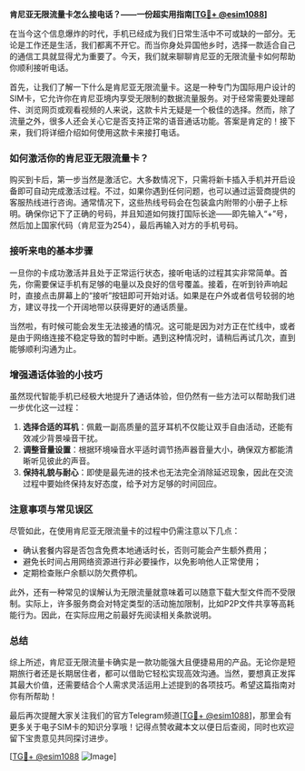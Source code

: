 **肯尼亚无限流量卡怎么接电话？——一份超实用指南[[TG💪+ @esim1088](https://t.me/s/esim1088)]**

在当今这个信息爆炸的时代，手机已经成为我们日常生活中不可或缺的一部分。无论是工作还是生活，我们都离不开它。而当你身处异国他乡时，选择一款适合自己的通信工具就显得尤为重要了。今天，我们就来聊聊肯尼亚的无限流量卡如何帮助你顺利接听电话。

首先，让我们了解一下什么是肯尼亚无限流量卡。这是一种专门为国际用户设计的SIM卡，它允许你在肯尼亚境内享受无限制的数据流量服务。对于经常需要处理邮件、浏览网页或观看视频的人来说，这款卡片无疑是一个极佳的选择。然而，除了流量之外，很多人还会关心它是否支持正常的语音通话功能。答案是肯定的！接下来，我们将详细介绍如何使用这款卡来接打电话。

### 如何激活你的肯尼亚无限流量卡？

购买到卡后，第一步当然是激活它。大多数情况下，只需将新卡插入手机并开启设备即可自动完成激活过程。不过，如果你遇到任何问题，也可以通过运营商提供的客服热线进行咨询。通常情况下，这些热线号码会在包装盒内附带的小册子上标明。确保你记下了正确的号码，并且知道如何拨打国际长途——即先输入“+”号，然后加上国家代码（肯尼亚为254），最后再输入对方的手机号码。

### 接听来电的基本步骤

一旦你的卡成功激活并且处于正常运行状态，接听电话的过程其实非常简单。首先，你需要保证手机有足够的电量以及良好的信号覆盖。接着，在听到铃声响起时，直接点击屏幕上的“接听”按钮即可开始对话。如果是在户外或者信号较弱的地方，建议寻找一个开阔地带以获得更好的通话质量。

当然啦，有时候可能会发生无法接通的情况。这可能是因为对方正在忙线中，或者是由于网络连接不稳定导致的暂时中断。遇到这种情况时，请稍后再试几次，直到能够顺利沟通为止。

### 增强通话体验的小技巧

虽然现代智能手机已经极大地提升了通话体验，但仍然有一些方法可以帮助我们进一步优化这一过程：

1. **选择合适的耳机**：佩戴一副高质量的蓝牙耳机不仅能让双手自由活动，还能有效减少背景噪音干扰。
2. **调整音量设置**：根据环境噪音水平适时调节扬声器音量大小，确保双方都能清晰听见彼此的声音。
3. **保持礼貌与耐心**：即使是最先进的技术也无法完全消除延迟现象，因此在交流过程中要始终保持友好态度，给予对方足够的时间回应。

### 注意事项与常见误区

尽管如此，在使用肯尼亚无限流量卡的过程中仍需注意以下几点：

- 确认套餐内容是否包含免费本地通话时长，否则可能会产生额外费用；
- 避免长时间占用网络资源进行非必要操作，以免影响他人正常使用；
- 定期检查账户余额以防欠费停机。

此外，还有一种常见的误解认为无限流量就意味着可以随意下载大型文件而不受限制。实际上，许多服务商会对特定类型的活动施加限制，比如P2P文件共享等高耗能行为。因此，在实际应用之前最好先阅读相关条款说明。

### 总结

综上所述，肯尼亚无限流量卡确实是一款功能强大且便捷易用的产品。无论你是短期旅行者还是长期居住者，都可以借助它轻松实现高效沟通。当然，要想真正发挥其最大价值，还需要结合个人需求灵活运用上述提到的各项技巧。希望这篇指南对你有所帮助！

最后再次提醒大家关注我们的官方Telegram频道[[TG💪+ @esim1088](https://t.me/s/esim1088)]，那里会有更多关于电子SIM卡的知识分享哦！记得点赞收藏本文以便日后查阅，同时也欢迎留下宝贵意见共同探讨进步。

[[TG💪+ @esim1088](https://t.me/s/esim1088) ![Image](https://i.postimg.cc/4NQfJmqS/Snipaste-2025-05-13-00-14-12.png)]